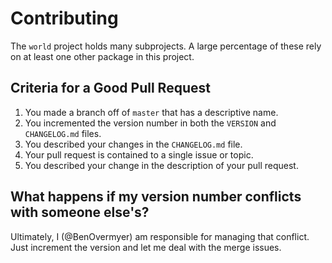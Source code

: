 # Contributing

The `world` project holds many subprojects. A large percentage of these rely on at least one other package in this project.

## Criteria for a Good Pull Request

1. You made a branch off of `master` that has a descriptive name.
2. You incremented the version number in both the `VERSION` and `CHANGELOG.md` files.
3. You described your changes in the `CHANGELOG.md` file.
4. Your pull request is contained to a single issue or topic.
5. You described your change in the description of your pull request.

## What happens if my version number conflicts with someone else's?

Ultimately, I (@BenOvermyer) am responsible for managing that conflict. Just increment the version and let me deal with the merge issues.
